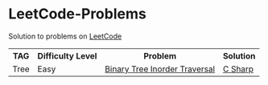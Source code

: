 # LeetCode-Problems
<html>
 <head>
   <meta name="google-site-verification" content="51-SvI8HZUI-LZeTLCLZ2elSKK68KLwNvjjvbIdbtf4" />
 </head>
 <body>
 
Solution to problems on <a href="https://leetcode.com/problemset/all">LeetCode </a>

<table width="100%"> 
  <tr>
    <th>TAG</th>
    <th>Difficulty Level</th>
    <th>Problem</th>    
    <th>Solution</th>
  </tr>  
  <tr>
    <td>Tree</td>
    <td>Easy</td>
    <td><a href="https://leetcode.com/problems/binary-tree-inorder-traversal/">Binary Tree Inorder Traversal</a></td>
    <td><a href="https://leetcode.com/problems/binary-tree-inorder-traversal/submissions/">C Sharp</a></td>
  </tr> 
</table>  
<body> 
<html> 
